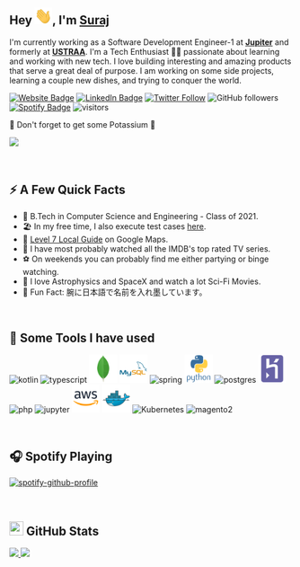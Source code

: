 Hey <img src="https://raw.githubusercontent.com/ABSphreak/ABSphreak/master/gifs/Hi.gif" height="30px">, I'm [Suraj](https://surajraikwar.dev/)
----------------------------------------------

I'm currently working as a Software Development Engineer-1 at **[Jupiter](https://www.jupiter.money/)** and formerly at **[USTRAA](https://ustraa.com/)**. I'm a Tech Enthusiast 👨‍💻 passionate about learning and working with new tech. I love building interesting and amazing products that serve a great deal of purpose. I am working on some side projects, learning a couple new dishes, and trying to conquer the world.

[![Website Badge](https://img.shields.io/badge/-surajraikwar.dev-4E69C8?style=flat-square&labelColor=4E69C8&logo=Firefox&link=https://surajraikwar.dev)](https://surajraikwar.dev) [![LinkedIn Badge](https://img.shields.io/badge/-Suraj%20Raikwar-0077B5?style=flat-square&labelColor=0077B5&logo=LinkedIn&link=https://www.linkedin.com/in/surajraikwar/)](https://www.linkedin.com/in/surajraikwar/) [![Twitter Follow](https://img.shields.io/twitter/follow/surajune?label=Follow)](https://twitter.com/intent/follow?screen_name=surajune) ![GitHub followers](https://img.shields.io/github/followers/surajraikwar?label=Follow&style=social) [![Spotify Badge](https://img.shields.io/badge/-Suraj-1ED760?style=flat-square&labelColor=fff&logo=Spotify&link=https://open.spotify.com/user/uxtkm3b9x1cmhrcq9ii1i2ees)](https://open.spotify.com/user/uxtkm3b9x1cmhrcq9ii1i2ees) ![visitors](https://visitor-badge.glitch.me/badge?page_id=SurajRaikwar.SurajRaikwar)

🍌 Don't forget to get some Potassium 🍌

![](https://media1.giphy.com/media/13HgwGsXF0aiGY/giphy.gif)

<br>

⚡️ A Few Quick Facts
--------------------

*   🔭 B.Tech in Computer Science and Engineering - Class of 2021.
*   🏖️ In my free time, I also execute test cases [here](https://platform.utest.com).
*   📍 [Level 7 Local Guide](https://maps.app.goo.gl/PAxxN6JZ6tkqTUkW8) on Google Maps.
*  🍿 I have most probably watched all the IMDB's top rated TV series.
*  ⚽ On weekends you can probably find me either partying or binge watching.
*  🚀 I love Astrophysics and SpaceX and watch a lot Sci-Fi Movies.
*   🎉 Fun Fact: 腕に日本語で名前を入れ墨しています。

<br>

<h2>🚀 Some Tools I have used</h2>

<p align="left">
<img src="https://cdn.jsdelivr.net/gh/devicons/devicon/icons/kotlin/kotlin-original.svg" alt="kotlin" width="50" height="50"/>
<img src="https://cdn.jsdelivr.net/gh/devicons/devicon/icons/django/django-plain.svg" alt="typescript" width="50" height="50" />
<img src="https://raw.githubusercontent.com/devicons/devicon/master/icons/mongodb/mongodb-original.svg" alt="mongodb" width="50" height="50" />
<img src="https://raw.githubusercontent.com/devicons/devicon/master/icons/mysql/mysql-original-wordmark.svg" alt="mysql" width="50" height="50" />
<img src="https://www.vectorlogo.zone/logos/springio/springio-icon.svg" alt="spring" width="50" height="50" />
<img src="https://raw.githubusercontent.com/devicons/devicon/master/icons/python/python-original-wordmark.svg" alt="python" width="50" height="50" />
<img src="https://cdn.jsdelivr.net/gh/devicons/devicon/icons/postgresql/postgresql-original.svg" alt="postgres" width="50" height="50" />
<img src="https://raw.githubusercontent.com/devicons/devicon/master/icons/heroku/heroku-plain.svg" alt="heroku" width="50" height="50" />
<img src="https://cdn.jsdelivr.net/gh/devicons/devicon/icons/php/php-original.svg" alt="php" width="50" height="50" />
<img src="https://cdn.jsdelivr.net/gh/devicons/devicon/icons/jupyter/jupyter-original-wordmark.svg" alt="jupyter" width="50" height="50" />
<img src="https://raw.githubusercontent.com/github/explore/80688e429a7d4ef2fca1e82350fe8e3517d3494d/topics/aws/aws.png" alt="aws" width="50" height="50" />
<img src="https://raw.githubusercontent.com/devicons/devicon/master/icons/docker/docker-original.svg" alt="Docker" width="50" height="50" />
<img src="https://www.vectorlogo.zone/logos/kubernetes/kubernetes-icon.svg" alt="Kubernetes" width="50" height="50" />
<img src="https://cdn.jsdelivr.net/gh/devicons/devicon/icons/magento/magento-original.svg" alt="magento2" width="50" height="50" />
</p>

<br>

## :headphones: Spotify Playing
[![spotify-github-profile](https://spotify-github-profile.vercel.app/api/view?uid=uxtkm3b9x1cmhrcq9ii1i2ees&cover_image=true&theme=default&bar_color=53b14f&bar_color_cover=false)](https://spotify-github-profile.vercel.app/api/view?uid=uxtkm3b9x1cmhrcq9ii1i2ees&redirect=true)

<br>

<img src="https://cdn.jsdelivr.net/gh/devicons/devicon/icons/github/github-original.svg" width="25" height="25" /> GitHub Stats
--------------------
<p>
<a href="">
  <img src="https://github-readme-stats.vercel.app/api?username=SurajRaikwar&count_private=true&include_all_commits=true&show_icons=true&title_color=007bff&text_color=e7e7e7&icon_color=007bff&bg_color=171c28" />
<a />
<a href="">
  <img src="https://github-readme-stats.vercel.app/api/top-langs/?username=SurajRaikwar&layout=compact&title_color=007bff&text_color=e7e7e7&icon_color=007bff&bg_color=171c28" />
<a />
</p>
